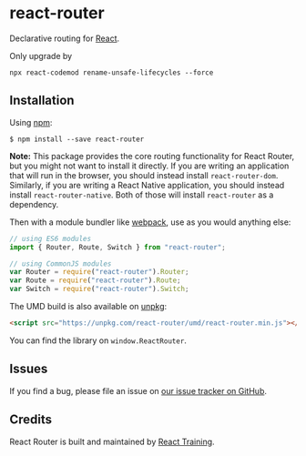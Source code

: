 # react-router

Declarative routing for [React](https://facebook.github.io/react).

Only upgrade by

```
npx react-codemod rename-unsafe-lifecycles --force
```

## Installation

Using [npm](https://www.npmjs.com/):

    $ npm install --save react-router

**Note:** This package provides the core routing functionality for React Router, but you might not want to install it directly. If you are writing an application that will run in the browser, you should instead install `react-router-dom`. Similarly, if you are writing a React Native application, you should instead install `react-router-native`. Both of those will install `react-router` as a dependency.

Then with a module bundler like [webpack](https://webpack.github.io/), use as you would anything else:

```js
// using ES6 modules
import { Router, Route, Switch } from "react-router";

// using CommonJS modules
var Router = require("react-router").Router;
var Route = require("react-router").Route;
var Switch = require("react-router").Switch;
```

The UMD build is also available on [unpkg](https://unpkg.com):

```html
<script src="https://unpkg.com/react-router/umd/react-router.min.js"></script>
```

You can find the library on `window.ReactRouter`.

## Issues

If you find a bug, please file an issue on [our issue tracker on GitHub](https://github.com/ReactTraining/react-router/issues).

## Credits

React Router is built and maintained by [React Training](https://reacttraining.com).

